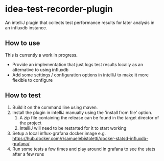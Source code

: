 # idea-test-recorder-plugin
An intelliJ plugin that collects test performance results for later analysis in an influxdb instance.

## How to use
This is currently a work in progress.
- Provide an implementation that just logs test results locally as an alternative to using influxdb
- Add some settings / configuration options in intelliJ to make it more flexible to configure


## How to test
1. Build it on the command line using maven.
2. Install the plugin in intelliJ manually using the 'install from file' option.
   1. A zip file containing the release can be found in the target director of the project
   2. IntelliJ will need to be restarted for it to start working
3. Setup a local influx-grafana docker image e.g. https://hub.docker.com/r/samuelebistoletti/docker-statsd-influxdb-grafana/
4. Run some tests a few times and play around in grafana to see the stats after a few runs
